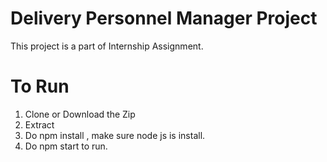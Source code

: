 # Delivery Personnel Manager Project
This project is a part of Internship Assignment.

# To Run

1. Clone or Download the Zip 
2. Extract 
3. Do npm install , make sure node js is install.
4. Do npm start to run.

